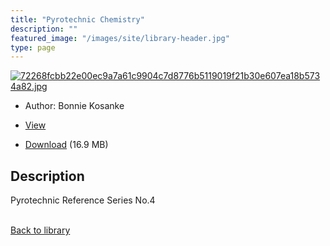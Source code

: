 ```yaml
---
title: "Pyrotechnic Chemistry"
description: ""
featured_image: "/images/site/library-header.jpg"
type: page
---
```


<a href="https://drive.google.com/file/d/1fgNQ4lUppHIsVz5tX51EraGuOol6BIJ8/view" target="_blank">![72268fcbb22e00ec9a7a61c9904c7d8776b5119019f21b30e607ea18b5734a82.jpg](/images/library/72268fcbb22e00ec9a7a61c9904c7d8776b5119019f21b30e607ea18b5734a82.jpg)</a>
* Author: Bonnie Kosanke
* <a href="https://drive.google.com/file/d/1fgNQ4lUppHIsVz5tX51EraGuOol6BIJ8/view" target="_blank">View</a>

* [Download](https://drive.google.com/uc?export=download&id=1fgNQ4lUppHIsVz5tX51EraGuOol6BIJ8) (16.9 MB)

## Description<div>
<p>Pyrotechnic Reference Series No.4</p></div>

<br />[Back to library](/library/)
